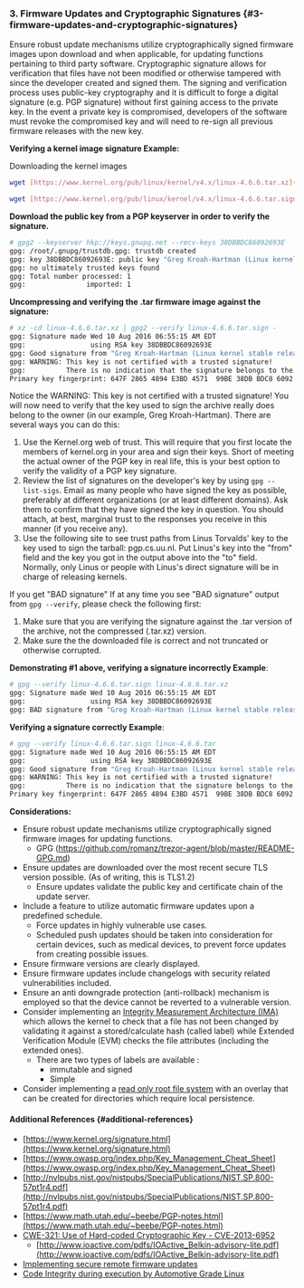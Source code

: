 ### 3\. Firmware Updates and Cryptographic Signatures {#3-firmware-updates-and-cryptographic-signatures}

Ensure robust update mechanisms utilize cryptographically signed firmware images upon download and when applicable, for updating functions pertaining to third party software. Cryptographic signature allows for verification that files have not been modified or otherwise tampered with since the developer created and signed them. The signing and verification process uses public-key cryptography and it is difficult to forge a digital signature (e.g. PGP signature) without first gaining access to the private key. In the event a private key is compromised, developers of the software must revoke the compromised key and will need to re-sign all previous firmware releases with the new key.

**Verifying a kernel image signature Example:**

Downloading the kernel images
```bash
wget [https://www.kernel.org/pub/linux/kernel/v4.x/linux-4.6.6.tar.xz](https://www.kernel.org/pub/linux/kernel/v4.x/linux-4.6.6.tar.xz)

wget [https://www.kernel.org/pub/linux/kernel/v4.x/linux-4.6.6.tar.sign](https://www.kernel.org/pub/linux/kernel/v4.x/linux-4.6.6.tar.sign)
```
**Download the public key from a PGP keyserver in order to verify the signature.**
```bash
# gpg2 --keyserver hkp://keys.gnupg.net --recv-keys 38DBBDC86092693E
gpg: /root/.gnupg/trustdb.gpg: trustdb created
gpg: key 38DBBDC86092693E: public key "Greg Kroah-Hartman (Linux kernel stable release signing key) <greg@kroah.com>" imported
gpg: no ultimately trusted keys found
gpg: Total number processed: 1
gpg:               imported: 1
```
**Uncompressing and verifying the .tar firmware image against the signature:**
```bash
# xz -cd linux-4.6.6.tar.xz | gpg2 --verify linux-4.6.6.tar.sign -
gpg: Signature made Wed 10 Aug 2016 06:55:15 AM EDT
gpg:                using RSA key 38DBBDC86092693E
gpg: Good signature from "Greg Kroah-Hartman (Linux kernel stable release signing key) <greg@kroah.com>" [unknown]
gpg: WARNING: This key is not certified with a trusted signature!
gpg:          There is no indication that the signature belongs to the owner.
Primary key fingerprint: 647F 2865 4894 E3BD 4571  99BE 38DB BDC8 6092 693E
```
Notice the WARNING: This key is not certified with a trusted signature! You will now need to verify that the key used to sign the archive really does belong to the owner (in our example, Greg Kroah-Hartman). There are several ways you can do this:

1.  Use the Kernel.org web of trust. This will require that you first locate the members of kernel.org in your area and sign their keys. Short of meeting the actual owner of the PGP key in real life, this is your best option to verify the validity of a PGP key signature.
2.  Review the list of signatures on the developer's key by using `gpg --list-sigs`. Email as many people who have signed the key as possible, preferably at different organizations (or at least different domains). Ask them to confirm that they have signed the key in question. You should attach, at best, marginal trust to the responses you receive in this manner (if you receive any).
3.  Use the following site to see trust paths from Linus Torvalds' key to the key used to sign the tarball: pgp.cs.uu.nl. Put Linus's key into the "from" field and the key you got in the output above into the "to" field. Normally, only Linus or people with Linus's direct signature will be in charge of releasing kernels. 

If you get "BAD signature"
If at any time you see "BAD signature" output from `gpg --verify`, please check the following first:

1. Make sure that you are verifying the signature against the .tar version of the archive, not the compressed (.tar.xz) version.
2. Make sure the the downloaded file is correct and not truncated or otherwise corrupted.


**Demonstrating #1 above, verifying a signature incorrectly Example**:
```bash
# gpg --verify linux-4.6.6.tar.sign linux-4.6.6.tar.xz 
gpg: Signature made Wed 10 Aug 2016 06:55:15 AM EDT
gpg:                using RSA key 38DBBDC86092693E
gpg: BAD signature from "Greg Kroah-Hartman (Linux kernel stable release signing key) <greg@kroah.com>" [unknown]
```
**Verifying a signature correctly Example**:
```bash
# gpg --verify linux-4.6.6.tar.sign linux-4.6.6.tar
gpg: Signature made Wed 10 Aug 2016 06:55:15 AM EDT
gpg:                using RSA key 38DBBDC86092693E
gpg: Good signature from "Greg Kroah-Hartman (Linux kernel stable release signing key) <greg@kroah.com>" [unknown]
gpg: WARNING: This key is not certified with a trusted signature!
gpg:          There is no indication that the signature belongs to the owner.
Primary key fingerprint: 647F 2865 4894 E3BD 4571  99BE 38DB BDC8 6092 693E
```
**Considerations:**

*   Ensure robust update mechanisms utilize cryptographically signed firmware images for updating functions.
    *   GPG (https://github.com/romanz/trezor-agent/blob/master/README-GPG.md)
*   Ensure updates are downloaded over the most recent secure TLS version possible. (As of writing, this is TLS1.2)
    *   Ensure updates validate the public key and certificate chain of the update server.
*   Include a feature to utilize automatic firmware updates upon a predefined schedule.
    *   Force updates in highly vulnerable use cases.
    *   Scheduled push updates should be taken into consideration for certain devices, such as medical devices, to prevent force updates from creating possible issues.
*   Ensure firmware versions are clearly displayed.
*   Ensure firmware updates include changelogs with security related vulnerabilities included.
*   Ensure an anti downgrade protection (anti-rollback) mechanism is employed so that the device cannot be reverted to a vulnerable version.
*   Consider implementing an [Integrity Measurement Architecture (IMA)](https://sourceforge.net/p/linux-ima/wiki/Home/) which allows the kernel to check that a file has not been changed by validating it against a stored/calculate hash (called label) while Extended Verification Module (EVM) checks the file attributes (including the extended ones).
    *   There are two types of labels are available :
        *   immutable and signed
        *   Simple
*   Consider implementing a [read only root file system](http://docs.automotivelinux.org/docs/architecture/en/dev/reference/security/05-security-concepts.html#read-only-root-file-system) with an overlay that can be created for directories which require local persistence.

#### Additional References {#additional-references}

*   [https://www.kernel.org/signature.html](https://www.kernel.org/signature.html)
*   [https://www.owasp.org/index.php/Key_Management_Cheat_Sheet](https://www.owasp.org/index.php/Key_Management_Cheat_Sheet)
*   [http://nvlpubs.nist.gov/nistpubs/SpecialPublications/NIST.SP.800-57pt1r4.pdf](http://nvlpubs.nist.gov/nistpubs/SpecialPublications/NIST.SP.800-57pt1r4.pdf)
*   [https://www.math.utah.edu/~beebe/PGP-notes.html](https://www.math.utah.edu/~beebe/PGP-notes.html)
*   [CWE-321: Use of Hard-coded Cryptographic Key - CVE-2013-6952](https://web.nvd.nist.gov/view/vuln/detail?vulnId=CVE-2013-6952)
    *   [http://www.ioactive.com/pdfs/IOActive_Belkin-advisory-lite.pdf](http://www.ioactive.com/pdfs/IOActive_Belkin-advisory-lite.pdf)
*   [Implementing secure remote firmware updates](https://www.allegrosoft.com/wp-content/uploads/Secure-Firmware-Updates-Paper.pdf)
*   [Code Integrity during execution by Automotive Grade Linux](http://docs.automotivelinux.org/docs/architecture/en/dev/reference/security/05-security-concepts.html#code-integrity-during-execution)